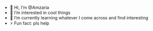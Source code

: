- 👋 Hi, I’m @Amzaria
- 👀 I’m interested in cool things
- 🌱 I’m currently learning whatever I come across and find interesting
- ⚡ Fun fact: pls help

<!---
Amzaria/Amzaria is a ✨ special ✨ repository because its `README.md` (this file) appears on your GitHub profile.
You can click the Preview link to take a look at your changes.
--->
